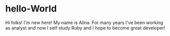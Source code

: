 # hello-World
Hi folks! I'm new here!
My name is Alina. For many years I've been working as analyst and now I self study Ruby and I hope to become great developer!
